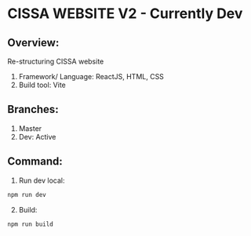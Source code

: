# CISSA WEBSITE V2 - Currently Dev
## Overview:
Re-structuring CISSA website
1. Framework/ Language: ReactJS, HTML, CSS
2. Build tool: Vite
## Branches:
1. Master
2. Dev: Active
## Command:
1. Run dev local:
```bash
npm run dev
```
2. Build:
```bash
npm run build
```